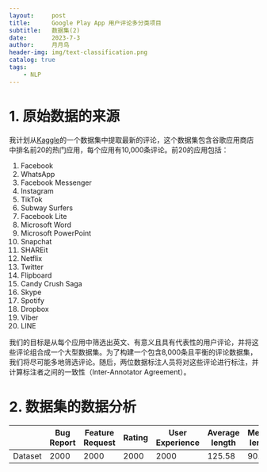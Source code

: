 ```yaml
---
layout:     post
title:      Google Play App 用户评论多分类项目
subtitle:   数据集(2)
date:       2023-7-3
author:     月月鸟
header-img: img/text-classification.png
catalog: true
tags:
    - NLP
---
```


# 1. 原始数据的来源

我计划从[Kaggle](https://www.kaggle.com/datasets/odins0n/top-20-play-store-app-reviews-daily-update)的一个数据集中提取最新的评论，这个数据集包含谷歌应用商店中排名前20的热门应用，每个应用有10,000条评论。前20的应用包括：

1. Facebook
2. WhatsApp
3. Facebook Messenger
4. Instagram
5. TikTok
6. Subway Surfers
7. Facebook Lite
8. Microsoft Word
9. Microsoft PowerPoint
10. Snapchat
11. SHAREit
12. Netflix
13. Twitter
14. Flipboard
15. Candy Crush Saga
16. Skype
17. Spotify
18. Dropbox
19. Viber
20. LINE

我们的目标是从每个应用中筛选出英文、有意义且具有代表性的用户评论，并将这些评论组合成一个大型数据集。为了构建一个包含8,000条且平衡的评论数据集，我们将尽可能多地筛选评论。随后，两位数据标注人员将对这些评论进行标注，并计算标注者之间的一致性（Inter-Annotator Agreement）。

# 2. 数据集的数据分析

|          | Bug Report | Feature Request | Rating | User Experience | Average length | Median length | Mode length |
|----------|------------|-----------------|--------|-----------------|----------------|---------------|-------------|
| Dataset | 2000       | 2000            | 2000   | 2000            | 125.58         | 90.00         | 53.00       |

